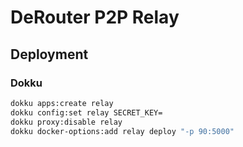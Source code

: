# DeRouter P2P Relay

## Deployment

### Dokku

```sh
dokku apps:create relay
dokku config:set relay SECRET_KEY=
dokku proxy:disable relay
dokku docker-options:add relay deploy "-p 90:5000"
```
